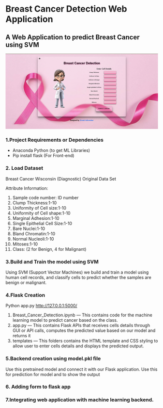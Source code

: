 # Breast Cancer Detection Web Application

## A Web Application to predict Breast Cancer using SVM

![output](output.png)

### 1.Project Requirements or Dependencies

- Anaconda Python (to get ML Libraries)
- Pip install flask (For Front-end)

### 2. Load Dataset

Breast Cancer Wisconsin (Diagnostic) Original Data Set

Attribute Information:

1. Sample code number: ID number
2. Clump Thickness:1-10
3. Uniformity of Cell size:1-10
4. Uniformity of Cell shape:1-10
5. Marginal Adhesion:1-10
6. Single Epithelial Cell Size:1-10
7. Bare Nuclei:1-10
8. Bland Chromatin:1-10
9. Normal Nucleoli:1-10
10. Mitoses:1-10
11. Class: (2 for Benign, 4 for Malignant)

### 3.Build and Train the model using SVM

Using SVM (Support Vector Machines) we build and train a model using human cell records, and classify cells to predict whether the samples are benign or malignant.

### 4.Flask Creation

Python app.py
http://127.0.0.1:5000/

1. Breast_Cancer_Detection.ipynb — This contains code for the machine learning model to predict cancer based on the class.
2. app.py — This contains Flask APIs that receives cells details through GUI or API calls, computes the predicted value based on our model and returns it
3. templates — This folders contains the HTML template and CSS styling to allow user to enter cells details and displays the predicted output.

### 5.Backend creation using model.pkl file

Use this pretrained model and connect it with our Flask application.
Use this for prediction for model and to show the output

### 6. Adding form to flask app

### 7.Integrating web application with machine learning backend.
